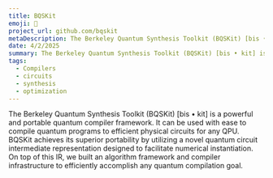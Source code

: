 ```yaml
---
title: BQSKit
emoji: 🍪
project_url: github.com/bqskit
metaDescription: The Berkeley Quantum Synthesis Toolkit (BQSKit) [bis • kit] is a powerful and portable quantum compiler framework.
date: 4/2/2025
summary: The Berkeley Quantum Synthesis Toolkit (BQSKit) [bis • kit] is a powerful and portable quantum compiler framework.
tags:
  - Compilers
  - circuits
  - synthesis
  - optimization
---
```


The Berkeley Quantum Synthesis Toolkit (BQSKit) [bis • kit] is a powerful and portable quantum compiler framework. It can be used with ease to compile quantum programs to efficient physical circuits for any QPU. BQSKit achieves its superior portability by utilizing a novel quantum circuit intermediate representation designed to facilitate numerical instantiation. On top of this IR, we built an algorithm framework and compiler infrastructure to efficiently accomplish any quantum compilation goal.